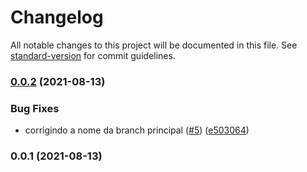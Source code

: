 # Changelog

All notable changes to this project will be documented in this file. See [standard-version](https://github.com/conventional-changelog/standard-version) for commit guidelines.

### [0.0.2](https://github.com/danielso2007/projetoblog/compare/v0.0.1...v0.0.2) (2021-08-13)


### Bug Fixes

* corrigindo a nome da branch principal ([#5](https://github.com/danielso2007/projetoblog/issues/5)) ([e503064](https://github.com/danielso2007/projetoblog/commit/e5030640d8ea55cc59227ca7acbdb2abce6b1bd9))

### 0.0.1 (2021-08-13)

